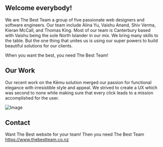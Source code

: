 ## Welcome everybody!

We are The Best Team a group of five passionate web designers and software engineers. Our team include Alina Yu, Vaishu Anand, Shiv Verma, Kieran McCall, and Thomas King. Most of our team is Canterbury based with Vaishu being the sole North Islander in our mix. We bring many skills to the table. But the one thing that unites us is using our super powers to build beautiful solutions for our clients. 

When you want the best, you need The Best Team!

## Our Work

Our recent work on the Kēmu solution merged our passion for functional elegance with irresistible style and appeal. We strived to create a UX which was second to none while making sure that every click leads to a mission accomplished for the user. 

![Image](../powerRangers.jpg)


## Contact

Want The Best website for your team! Then you need The Best Team
https://www.thebestteam.co.nz
